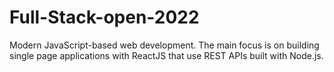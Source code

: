 # Full-Stack-open-2022
Modern JavaScript-based web development. The main focus is on building single page applications with ReactJS that use REST APIs built with Node.js.
